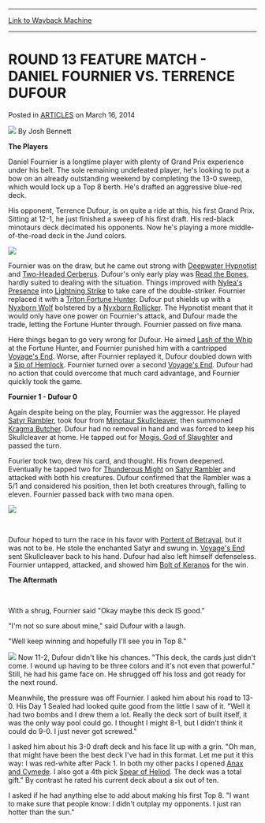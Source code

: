
---
[Link to Wayback Machine](https://web.archive.org/web/20151025051709/http://magic.wizards.com/en/articles/archive/round-13-feature-match-daniel-fournier-vs-terrence-dufour-2014-03-16)

[_metadata_:author]:- "Josh Bennett"
[_metadata_:description]:- "The Players Daniel Fournier is a longtime player with plenty of Grand Prix experience under his belt. The sole remaining undefeated player, he's looking to put a bow on an already outstanding weekend by completing the 13-0 sweep, which would lock up a Top 8 berth. He's drafted an aggressive blue-red deck."
[_metadata_:generator]:- "Drupal 7 (http://drupal.org)"
[_metadata_:node]:- "160891"
[_metadata_:publish_date]:- "2014-03-16"
[_metadata_:source]:- "div-main-content"
[_metadata_:title]:- "ROUND 13 FEATURE MATCH - DANIEL FOURNIER VS. TERRENCE DUFOUR"
[_metadata_:wayback_capture_timestamp]:- "2015-10-25 05:17:09"
[_metadata_:wayback_raw_url]:- "https://web.archive.org/web/20151025051709id_/http://magic.wizards.com/en/articles/archive/round-13-feature-match-daniel-fournier-vs-terrence-dufour-2014-03-16"
[_metadata_:wayback_url]:- "http://magic.wizards.com/en/articles/archive/round-13-feature-match-daniel-fournier-vs-terrence-dufour-2014-03-16"
---


ROUND 13 FEATURE MATCH - DANIEL FOURNIER VS. TERRENCE DUFOUR
============================================================



 Posted in [ARTICLES](/en/articles)
 on March 16, 2014 






![](https://media.magic.wizards.com/styles/auth_small/public/images/person/authorpic_joshbennett.jpg)
By Josh Bennett










**The Players**


Daniel Fournier is a longtime player with plenty of Grand Prix experience under his belt. The sole remaining undefeated player, he's looking to put a bow on an already outstanding weekend by completing the 13-0 sweep, which would lock up a Top 8 berth. He's drafted an aggressive blue-red deck.


His opponent, Terrence Dufour, is on quite a ride at this, his first Grand Prix. Sitting at 12-1, he just finished a sweep of his first draft. His red-black minotaurs deck decimated his opponents. Now he's playing a more middle-of-the-road deck in the Jund colors.


![](https://media.wizards.com/legacy/mtg/images/daily/events/gpmon14/r13dufour.jpg)  

  



Fournier was on the draw, but he came out strong with [Deepwater Hypnotist](http://gatherer.wizards.com/Pages/Card/Details.aspx?name=Deepwater+Hypnotist) and [Two-Headed Cerberus](http://gatherer.wizards.com/Pages/Card/Details.aspx?name=Two-Headed+Cerberus). Dufour's only early play was [Read the Bones](http://gatherer.wizards.com/Pages/Card/Details.aspx?name=Read+the+Bones), hardly suited to dealing with the situation. Things improved with [Nylea's Presence](http://gatherer.wizards.com/Pages/Card/Details.aspx?name=Nylea%27s+Presence) into [Lightning Strike](http://gatherer.wizards.com/Pages/Card/Details.aspx?name=Lightning+Strike) to take care of the double-striker. Fournier replaced it with a [Triton Fortune Hunter](http://gatherer.wizards.com/Pages/Card/Details.aspx?name=Triton+Fortune+Hunter). Dufour put shields up with a [Nyxborn Wolf](http://gatherer.wizards.com/Pages/Card/Details.aspx?name=Nyxborn+Wolf) bolstered by a [Nyxborn Rollicker](http://gatherer.wizards.com/Pages/Card/Details.aspx?name=Nyxborn+Rollicker). The Hypnotist meant that it would only have one power on Fournier's attack, and Dufour made the trade, letting the Fortune Hunter through. Fournier passed on five mana.


Here things began to go very wrong for Dufour. He aimed [Lash of the Whip](http://gatherer.wizards.com/Pages/Card/Details.aspx?name=Lash+of+the+Whip) at the Fortune Hunter, and Fournier punished him with a cantripped [Voyage's End](http://gatherer.wizards.com/Pages/Card/Details.aspx?name=Voyage%27s+End). Worse, after Fournier replayed it, Dufour doubled down with a [Sip of Hemlock](http://gatherer.wizards.com/Pages/Card/Details.aspx?name=Sip+of+Hemlock). Fournier turned over a second [Voyage's End](http://gatherer.wizards.com/Pages/Card/Details.aspx?name=Voyage%27s+End). Dufour had no action that could overcome that much card advantage, and Fournier quickly took the game.


**Fournier 1 - Dufour 0**


Again despite being on the play, Fournier was the aggressor. He played [Satyr Rambler](http://gatherer.wizards.com/Pages/Card/Details.aspx?name=Satyr+Rambler), took four from [Minotaur Skullcleaver](http://gatherer.wizards.com/Pages/Card/Details.aspx?name=Minotaur+Skullcleaver), then summoned [Kragma Butcher](http://gatherer.wizards.com/Pages/Card/Details.aspx?name=Kragma+Butcher). Dufour had no removal in hand and was forced to keep his Skullcleaver at home. He tapped out for [Mogis, God of Slaughter](http://gatherer.wizards.com/Pages/Card/Details.aspx?name=Mogis%2C+God+of+Slaughter) and passed the turn.


Fourier took two, drew his card, and thought. His frown deepened. Eventually he tapped two for [Thunderous Might](http://gatherer.wizards.com/Pages/Card/Details.aspx?name=Thunderous+Might) on [Satyr Rambler](http://gatherer.wizards.com/Pages/Card/Details.aspx?name=Satyr+Rambler) and attacked with both his creatures. Dufour confirmed that the Rambler was a 5/1 and considered his position, then let both creatures through, falling to eleven. Fournier passed back with two mana open.


![](https://media.wizards.com/legacy/mtg/images/daily/events/gpmon14/r13fournier.jpg)  

 


Dufour hoped to turn the race in his favor with [Portent of Betrayal](http://gatherer.wizards.com/Pages/Card/Details.aspx?name=Portent+of+Betrayal), but it was not to be. He stole the enchanted Satyr and swung in. [Voyage's End](http://gatherer.wizards.com/Pages/Card/Details.aspx?name=Voyage%27s+End) sent Skullcleaver back to his hand. Dufour had also left himself defenseless. Fournier untapped, attacked, and showed him [Bolt of Keranos](http://gatherer.wizards.com/Pages/Card/Details.aspx?name=Bolt+of+Keranos) for the win.


**The Aftermath**


 


With a shrug, Fournier said "Okay maybe this deck IS good."


"I'm not so sure about mine," said Dufour with a laugh.


"Well keep winning and hopefully I'll see you in Top 8."


[![](http://gatherer.wizards.com/Handlers/Image.ashx?type=card&name=Spear+of+Heliod)](http://gatherer.wizards.com/Pages/Card/Details.aspx?name=Spear+of+Heliod)
Now 11-2, Dufour didn't like his chances. "This deck, the cards just didn't come. I wound up having to be three colors and it's not even that powerful." Still, he had his game face on. He shrugged off his loss and got ready for the next round.


Meanwhile, the pressure was off Fournier. I asked him about his road to 13-0. His Day 1 Sealed had looked quite good from the little I saw of it. "Well it had two bombs and I drew them a lot. Really the deck sort of built itself, it was the only way pool could go. I thought I might 8-1, but I didn't think it could do 9-0. I just never got screwed."


I asked him about his 3-0 draft deck and his face lit up with a grin. "Oh man, that might have been the best deck I've had in this format. Let me put it this way: I was red-white after Pack 1. In both my other packs I opened [Anax and Cymede](http://gatherer.wizards.com/Pages/Card/Details.aspx?name=Anax+and+Cymede). I also got a 4th pick [Spear of Heliod](http://gatherer.wizards.com/Pages/Card/Details.aspx?name=Spear+of+Heliod). The deck was a total gift." By contrast he rated his current deck about a six out of ten.


I asked if he had anything else to add about making his first Top 8. "I want to make sure that people know: I didn't outplay my opponents. I just ran hotter than the sun."







